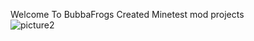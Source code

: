 Welcome To BubbaFrogs Created Minetest mod projects                                                                                               
![picture2](https://user-images.githubusercontent.com/100529581/178153999-e8e1f59b-bcd2-482d-a0a2-0ef30ad93a5a.png)
